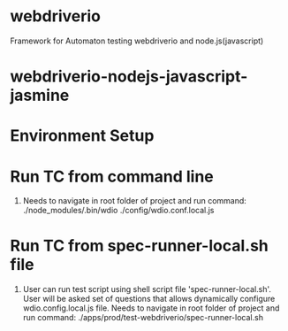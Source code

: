 # webdriverio
Framework for Automaton testing webdriverio and node.js(javascript)

# webdriverio-nodejs-javascript-jasmine

# Environment Setup

# Run TC from command line
1. Needs to navigate in root folder of project and run command:
./node_modules/.bin/wdio ./config/wdio.conf.local.js

# Run TC from spec-runner-local.sh file

1. User can run test script using shell script file 'spec-runner-local.sh'. User will be asked set of questions that allows dynamically configure wdio.config.local.js file.
   Needs to navigate in root folder of project and run command:
   ./apps/prod/test-webdriverio/spec-runner-local.sh
